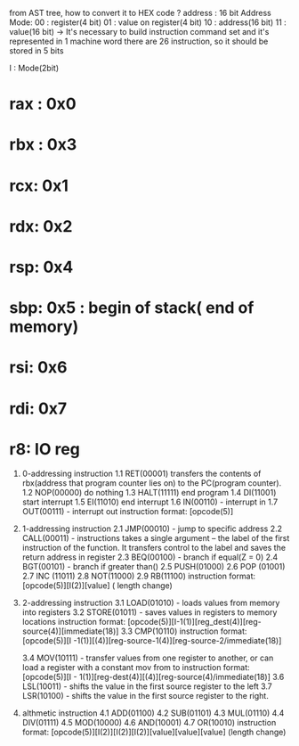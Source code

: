 from AST tree, how to convert it to HEX code ?
address : 16 bit
Address Mode: 
    00 : register(4 bit)
    01 : value on register(4 bit)
    10 : address(16 bit)
    11 : value(16 bit)
-> It's necessary to build instruction command set and it's represented in 1 machine word
there are 26 instruction, so it should be stored in 5 bits 

I : Mode(2bit)

# rax : 0x0
# rbx : 0x3
# rcx: 0x1
# rdx: 0x2
# rsp: 0x4
# sbp: 0x5 : begin of stack( end of memory) 
# rsi: 0x6
# rdi: 0x7
# r8: IO reg

1. 0-addressing instruction
    1.1 RET(00001) transfers the contents of rbx(address that program counter lies on) to the PC(program counter). 
    1.2 NOP(00000) do nothing
    1.3 HALT(11111) end program 
    1.4 DI(11001) start interrupt
    1.5 EI(11010) end interrupt
    1.6 IN(00110) - interrupt in
    1.7 OUT(00111) - interrupt out
    instruction format: [opcode(5)]
    
2. 1-addressing instruction
    2.1 JMP(00010) - jump to specific address
    2.2 CALL(00011) - instructions takes a single argument – the label of the first instruction of the function. 
    It transfers control to the label and saves the return address in register 
    2.3 BEQ(00100) - branch if equal(Z = 0)
    2.4 BGT(00101) - branch if greater than()
    2.5 PUSH(01000)
    2.6 POP (01001)
    2.7 INC (11011)
    2.8 NOT(11000)
    2.9 RB(11100)
    instruction format: [opcode(5)][I(2)][value] ( length change)
    
3. 2-addressing instruction
    3.1 LOAD(01010) - loads values from memory into registers
    3.2 STORE(01011) -  saves values in registers to memory locations
    instruction format: [opcode(5)][I-1(1)][reg_dest(4)][reg-source(4)][immediate(18)]
    3.3 CMP(10110)
        instruction format: [opcode(5)][I -1(1)][(4)][reg-source-1(4)][reg-source-2/immediate(18)]
    
    3.4 MOV(10111) - transfer values from one register to another, or can load a register with a constant
    mov from to
        instruction format: [opcode(5)][I - 1(1)][reg-dest(4)][(4)][reg-source(4)/immediate(18)]
    3.6 LSL(10011) - shifts the value in the first source register to the left
    3.7 LSR(10100) - shifts the value in the first source register to the right.
4. althmetic instruction
    4.1 ADD(01100)
    4.2 SUB(01101) 
    4.3 MUL(01110)
    4.4 DIV(01111)
    4.5 MOD(10000)
    4.6 AND(10001)
    4.7 OR(10010)
    instruction format:
        [opcode(5)][I(2)][I(2)][I(2)][value][value][value] (length change)